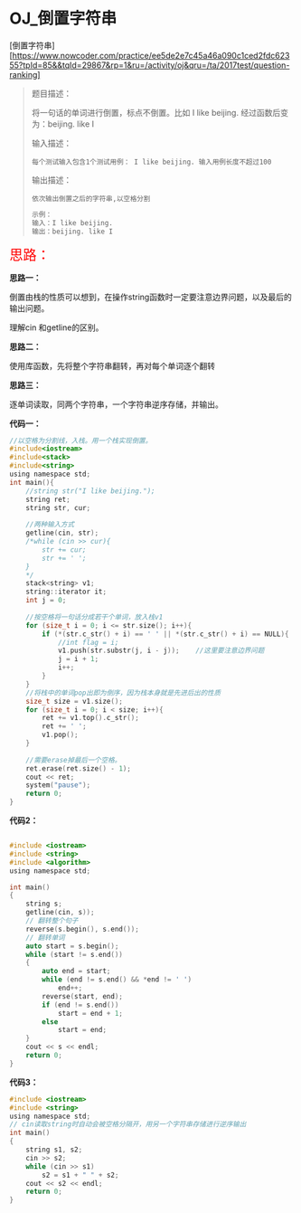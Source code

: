 # OJ_倒置字符串

[倒置字符串][https://www.nowcoder.com/practice/ee5de2e7c45a46a090c1ced2fdc62355?tpId=85&&tqId=29867&rp=1&ru=/activity/oj&qru=/ta/2017test/question-ranking]

>题目描述：
>
>将一句话的单词进行倒置，标点不倒置。比如 I like beijing. 经过函数后变为：beijing. like I
>
>输入描述：
>
>```
>每个测试输入包含1个测试用例： I like beijing. 输入用例长度不超过100
>```
>
>输出描述：
>
>```
>依次输出倒置之后的字符串,以空格分割
>```
>
>~~~C
>示例：
>输入：I like beijing.
>输出：beijing. like I
>~~~

<font size = 5 color = red>思路：</font>

**思路一：**

倒置由栈的性质可以想到，在操作string函数时一定要注意边界问题，以及最后的输出问题。

理解cin 和getline的区别。

**思路二：**

使用库函数，先将整个字符串翻转，再对每个单词逐个翻转

**思路三：**

逐单词读取，同两个字符串，一个字符串逆序存储，并输出。

**代码一：**

~~~C
//以空格为分割线，入栈。用一个栈实现倒置。
#include<iostream>
#include<stack>
#include<string>
using namespace std;
int main(){
	//string str("I like beijing.");
	string ret;
	string str, cur;
    
    //两种输入方式
	getline(cin, str);
    /*while (cin >> cur){
		str += cur;
		str += ' ';
	}
    */
	stack<string> v1;
	string::iterator it;
	int j = 0;
    
    //按空格将一句话分成若干个单词，放入栈v1
	for (size_t i = 0; i <= str.size(); i++){
		if (*(str.c_str() + i) == ' ' || *(str.c_str() + i) == NULL){
			//int flag = i;
			v1.push(str.substr(j, i - j));    //这里要注意边界问题
			j = i + 1;
			i++;
		}
	}
    //将栈中的单词pop出即为倒序，因为栈本身就是先进后出的性质
	size_t size = v1.size();
	for (size_t i = 0; i < size; i++){
		ret += v1.top().c_str();
		ret += ' ';
		v1.pop();
	}
    
    //需要erase掉最后一个空格。
    ret.erase(ret.size() - 1);
	cout << ret;
	system("pause");
	return 0;
}
~~~

**代码2：**

~~~C

#include <iostream>
#include <string>
#include <algorithm>
using namespace std;

int main()
{
	string s;
	getline(cin, s));
	// 翻转整个句子
	reverse(s.begin(), s.end());
	// 翻转单词
	auto start = s.begin();
	while (start != s.end())
	{
		auto end = start;
		while (end != s.end() && *end != ' ')
			end++;
		reverse(start, end);
		if (end != s.end())
			start = end + 1;
		else
			start = end;
	}
	cout << s << endl;
	return 0;
}
~~~

**代码3：**

~~~C
#include <iostream>
#include <string>
using namespace std;
// cin读取string时自动会被空格分隔开，用另一个字符串存储进行逆序输出
int main()
{
	string s1, s2;
	cin >> s2;
	while (cin >> s1)
		s2 = s1 + " " + s2;
	cout << s2 << endl;
	return 0;
}
~~~

